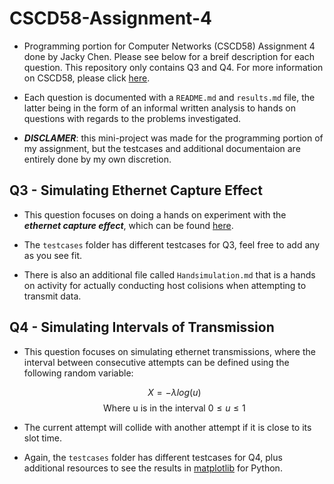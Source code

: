# CSCD58-Assignment-4

- Programming portion for Computer Networks (CSCD58) Assignment 4 done by Jacky Chen. Please see below for a breif description for each question. This repository only contains Q3 and Q4. For more information on CSCD58, please click [here](https://utsc.calendar.utoronto.ca/course/cscd58h3).

- Each question is documented with a ```README.md``` and ```results.md``` file, the latter being in the form of an informal written analysis to hands on questions with regards to the problems investigated.

- ***DISCLAMER***: this mini-project was made for the programming portion of my assignment, but the testcases and additional documentaion are entirely done by my own discretion.

## Q3 - Simulating Ethernet Capture Effect

- This question focuses on doing a hands on experiment with the ***ethernet capture effect***, which can be found [here](https://intronetworks.cs.luc.edu/1/html/ethernet.html#:~:text=The%20capture%20effect%20is%20a,a%20packet%20ready%20to%20transmit.).

- The ```testcases``` folder has different testcases for Q3, feel free to add any as you see fit.

- There is also an additional file called ```Handsimulation.md``` that is a hands on activity for actually conducting host colisions when attempting to transmit data.

## Q4 - Simulating Intervals of Transmission

- This question focuses on simulating ethernet transmissions, where the interval between consecutive attempts can be defined using the following random variable:

    $$X = -\lambda log(u)$$
    $$\text{Where u is in the interval } 0 \leq u \leq 1$$

- The current attempt will collide with another attempt if it is close to its slot time.

- Again, the ```testcases``` folder has different testcases for Q4, plus additional resources to see the results in [matplotlib](https://matplotlib.org/stable/index.html) for Python.